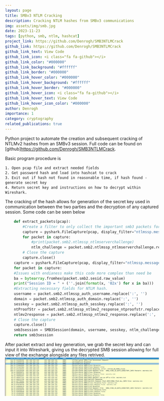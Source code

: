```yaml
---
layout: page
title: SMBv3 NTLM Cracking
description: Cracking NTLM hashes from SMBv3 communications
img: assets/img/smb.jpg
date: 2023-11-23
tags: [python, smb, ntlm, hashcat]
project_link: https://github.com/Denrogh/SMB3NTLMCrack
github_link: https://github.com/Denrogh/SMB3NTLMCrack
github_link_text: View Code
github_link_icon: <i class="fa fa-github"></i>
github_link_color: "#000000"
github_link_background: "#ffffff"
github_link_border: "#000000"
github_link_hover_color: "#000000"
github_link_hover_background: "#ffffff"
github_link_hover_border: "#000000"
github_link_hover_icon: <i class="fa fa-github"></i>
github_link_hover_text: View Code
github_link_hover_icon_color: "#000000"
author: Denrogh
importance: 1
category: cryptography
related_publications: true
---
```


Python project to automate the creation and subsequent cracking of NTLMv2 hashes from an SMBv3 session. Full code can be found on
[github]https://github.com/Denrogh/SMB3NTLMCrack.

Basic program procedure is 

    1. Open pcap file and extract needed fields
    2. Get password hash and load into hashcat to crack
    3. Exit out if hash not found in reasonable time, if hash found - generate secret key
    4. Return secret key and instructions on how to decrypt within Wireshark.

The cracking of the hash allows for generation of the secret key used in communication between the two parties and the decryption of any captured session.
Some code can be seen below

```python
    def extract_packets(pcap):
        #Create a filter to only collect the important smb3 packets for calculating the Random Session Key
        capture = pyshark.FileCapture(pcap, display_filter="ntlmssp.messagetype == 2")
        for packet in capture:
            #print(packet.smb2.ntlmssp_ntlmserverchallenge)
            ntlm_challenge = packet.smb2.ntlmssp_ntlmserverchallenge.replace(':', '')
        # Close the capture
        capture.close()
    capture = pyshark.FileCapture(pcap, display_filter="ntlmssp.messagetype == 3")
    for packet in capture:
	#Issues with endianess make this code more complex than need be
    ba = bytearray.fromhex(packet.smb2.sesid.raw_value)
    print("Session ID = " + (''.join(format(x, '02x') for x in ba)))
    #Extracting necessary fields for NTLM hash.
    username = packet.smb2.ntlmssp_auth_username.replace(':', '')
    domain = packet.smb2.ntlmssp_auth_domain.replace(':', '')
    sesskey = packet.smb2.ntlmssp_auth_sesskey.replace(':', '')
    ntProofStr = packet.smb2.ntlmssp_ntlmv2_response_ntproofstr.replace(':', '')
    ntlmv2response = packet.smb2.ntlmssp_ntlmv2_response.replace(':', '')
    # Close the capture
    capture.close()
    smb3session = SMB3Session(domain, username, sesskey, ntlm_challenge, ntProofStr, ntlmv2response)
    return smb3session
```

After packet extract and key generation, we grab the secret key and can input it into Wireshark, giving us the decrypted SMB session allowing for full view of the exchange alongside any files retrived.
![Decrypted SMB3 Session Image](../assets/img/decrypted.PNG "Decrypted SMB3 Session")



